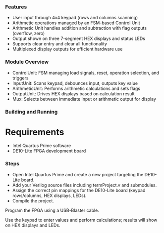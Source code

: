 ### Features
- User input through 4x4 keypad (rows and columns scanning)
- Arithmetic operations managed by an FSM-based Control Unit
- Arithmetic Unit handles addition and subtraction with flag outputs (overflow, zero)
- Output shown on three 7-segment HEX displays and status LEDs
- Supports clear entry and clear all functionality
- Multiplexed display outputs for efficient hardware use

### Module Overview
- ControlUnit: FSM managing load signals, reset, operation selection, and triggers
- InputUnit: Scans keypad, debounces input, outputs key value
- ArithmeticUnit: Performs arithmetic calculations and sets flags
- OutputUnit: Drives HEX displays based on calculation result
- Mux: Selects between immediate input or arithmetic output for display

### Building and Running
# Requirements
- Intel Quartus Prime software
- DE10-Lite FPGA development board

### Steps
- Open Intel Quartus Prime and create a new project targeting the DE10-Lite board.
- Add your Verilog source files including termProject.v and submodules.
- Assign the correct pin mappings for the DE10-Lite board (keypad rows/columns, HEX displays, LEDs).
- Compile the project.

Program the FPGA using a USB-Blaster cable.

Use the keypad to enter values and perform calculations; results will show on HEX displays and LEDs.
